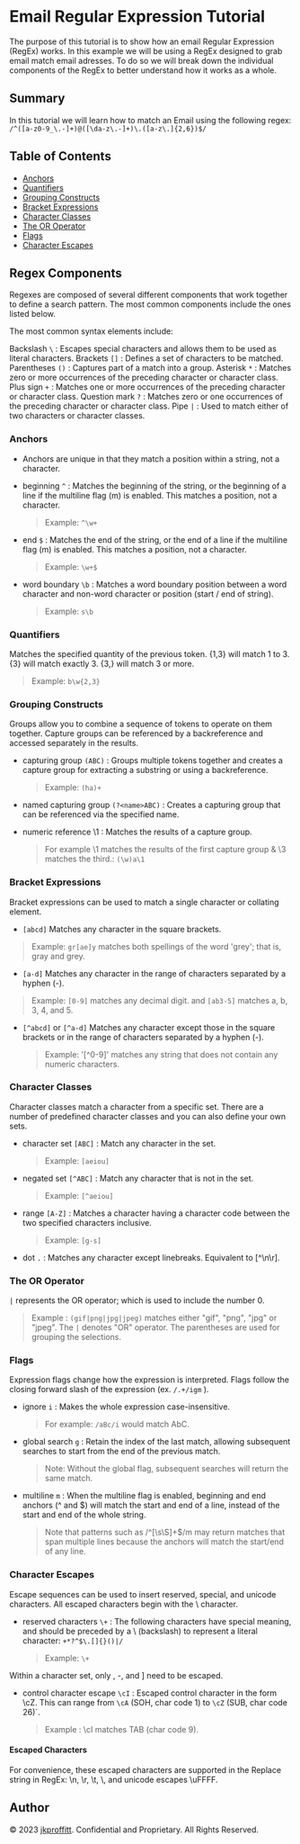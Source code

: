 # Email Regular Expression Tutorial

The purpose of this tutorial is to show how an email Regular Expression (RegEx) works. In this example we will be using a RegEx designed to grab email match email adresses. To do so we will break down the individual components of the RegEx to better understand how it works as a whole.

## Summary

In this tutorial we will learn how to match an Email using the following regex: `/^([a-z0-9_\.-]+)@([\da-z\.-]+)\.([a-z\.]{2,6})$/`

## Table of Contents

-   [Anchors](#anchors)
-   [Quantifiers](#quantifiers)
-   [Grouping Constructs](#grouping-constructs)
-   [Bracket Expressions](#bracket-expressions)
-   [Character Classes](#character-classes)
-   [The OR Operator](#the-or-operator)
-   [Flags](#flags)
-   [Character Escapes](#character-escapes)

## Regex Components

Regexes are composed of several different components that work together to define a search pattern. The most common components include the ones listed below.

The most common syntax elements include:

Backslash `\` : Escapes special characters and allows them to be used as literal characters.
Brackets `[]` : Defines a set of characters to be matched.
Parentheses `()` : Captures part of a match into a group.
Asterisk `*` : Matches zero or more occurrences of the preceding character or character class.
Plus sign `+` : Matches one or more occurrences of the preceding character or character class.
Question mark `?` : Matches zero or one occurrences of the preceding character or character class.
Pipe `|` : Used to match either of two characters or character classes.

### Anchors

-   Anchors are unique in that they match a position within a string, not a character.

-   beginning `^` : Matches the beginning of the string, or the beginning of a line if the multiline flag (m) is enabled. This matches a position, not a character.

    > Example: `^\w+`

-   end `$` : Matches the end of the string, or the end of a line if the multiline flag (m) is enabled. This matches a position, not a character.

    > Example: `\w+$`

-   word boundary `\b` : Matches a word boundary position between a word character and non-word character or position (start / end of string).
    > Example: `s\b`

### Quantifiers

Matches the specified quantity of the previous token. {1,3} will match 1 to 3. {3} will match exactly 3. {3,} will match 3 or more.

> Example: `b\w{2,3}`

### Grouping Constructs

Groups allow you to combine a sequence of tokens to operate on them together. Capture groups can be referenced by a backreference and accessed separately in the results.

-   capturing group `(ABC)` : Groups multiple tokens together and creates a capture group for extracting a substring or using a backreference.

    > Example: `(ha)+`

-   named capturing group `(?<name>ABC)` : Creates a capturing group that can be referenced via the specified name.

-   numeric reference \1 : Matches the results of a capture group.
    > For example \1 matches the results of the first capture group & \3 matches the third.: `(\w)a\1`

### Bracket Expressions

Bracket expressions can be used to match a single character or collating element.

-   `[abcd]` Matches any character in the square brackets.

> Example: `gr[ae]y` matches both spellings of the word 'grey'; that is, gray and grey.

-   `[a-d]` Matches any character in the range of characters separated by a hyphen (-).

> Example: `[0-9]` matches any decimal digit.
> and `[ab3-5]` matches a, b, 3, 4, and 5.

-   `[^abcd]` or `[^a-d]` Matches any character except those in the square brackets or in the range of characters separated by a hyphen (-).
    > Example: '[^0-9]' matches any string that does not contain any numeric characters.

### Character Classes

Character classes match a character from a specific set. There are a number of predefined character classes and you can also define your own sets.

-   character set `[ABC]` : Match any character in the set.

    > Example: `[aeiou]`

-   negated set `[^ABC]` : Match any character that is not in the set.

    > Example: `[^aeiou]`

-   range `[A-Z]` : Matches a character having a character code between the two specified characters inclusive.

    > Example: `[g-s]`

-   dot `.` : Matches any character except linebreaks. Equivalent to [^\n\r].

### The OR Operator

`|` represents the OR operator; which is used to include the number 0.

> Example : `(gif|png|jpg|jpeg)` matches either "gif", "png", "jpg" or "jpeg". The `|` denotes "OR" operator. The parentheses are used for grouping the selections.

### Flags

Expression flags change how the expression is interpreted. Flags follow the closing forward slash of the expression (ex. `/.+/igm` ).

-   ignore `i` : Makes the whole expression case-insensitive.

    > For example: `/aBc/i` would match AbC.

-   global search `g` : Retain the index of the last match, allowing subsequent searches to start from the end of the previous match.

    > Note: Without the global flag, subsequent searches will return the same match.

-   multiline `m` : When the multiline flag is enabled, beginning and end anchors (^ and $) will match the start and end of a line, instead of the start and end of the whole string.
    > Note that patterns such as /^[\s\S]+$/m may return matches that span multiple lines because the anchors will match the start/end of any line.

### Character Escapes

Escape sequences can be used to insert reserved, special, and unicode characters. All escaped characters begin with the \ character.

-   reserved characters `\+` : The following characters have special meaning, and should be preceded by a \ (backslash) to represent a literal character: `+*?^$\.[]{}()|/`
    > Example: `\+`

Within a character set, only \, -, and ] need to be escaped.

-   control character escape `\cI` : Escaped control character in the form \cZ. This can range from `\cA` (SOH, char code 1) to `\cZ` (SUB, char code 26)`.
    > Example : \cI matches TAB (char code 9).

#### Escaped Characters

For convenience, these escaped characters are supported in the Replace string in RegEx: \n, \r, \t, \\, and unicode escapes \uFFFF.

## Author

© 2023 [jkproffitt](https://github.com/jkproffitt/regex-tutorial). Confidential and Proprietary. All Rights Reserved.
